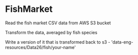 # FishMarket

Read the fish market CSV data from AWS S3 bucket

Transform the data, averaged by fish species

Write a version of it that is transformed back to s3 - 'data-eng-resources/Data26/fish/your-name'
